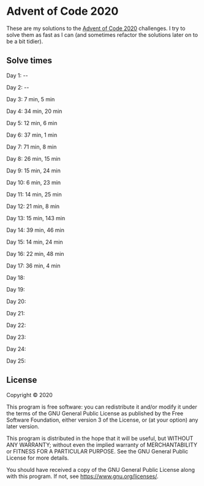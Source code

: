 # Advent of Code 2020
These are my solutions to the [Advent of Code 2020](https://adventofcode.com) challenges. I try to solve them as fast as I can (and sometimes refactor the solutions later on to be a bit tidier).

## Solve times
Day 1: --

Day 2: --

Day 3: 7 min, 5 min

Day 4: 34 min, 20 min

Day 5: 12 min, 6 min

Day 6: 37 min, 1 min

Day 7: 71 min, 8 min

Day 8: 26 min, 15 min

Day 9: 15 min, 24 min

Day 10: 6 min, 23 min

Day 11: 14 min, 25 min

Day 12: 21 min, 8 min

Day 13: 15 min, 143 min

Day 14: 39 min, 46 min

Day 15: 14 min, 24 min

Day 16: 22 min, 48 min

Day 17: 36 min, 4 min

Day 18: 

Day 19: 

Day 20: 

Day 21: 

Day 22: 

Day 23: 

Day 24: 

Day 25: 

## License

Copyright © 2020

This program is free software: you can redistribute it and/or modify
it under the terms of the GNU General Public License as published by
the Free Software Foundation, either version 3 of the License, or
(at your option) any later version.

This program is distributed in the hope that it will be useful,
but WITHOUT ANY WARRANTY; without even the implied warranty of
MERCHANTABILITY or FITNESS FOR A PARTICULAR PURPOSE.  See the
GNU General Public License for more details.

You should have received a copy of the GNU General Public License
along with this program.  If not, see <https://www.gnu.org/licenses/>.
